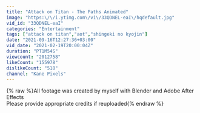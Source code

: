 ```yaml
---
title: "Attack on Titan - The Paths Animated"
image: "https:\/\/i.ytimg.com\/vi\/33QDNEL-eaI\/hqdefault.jpg"
vid_id: "33QDNEL-eaI"
categories: "Entertainment"
tags: ["attack on titan","aot","shingeki no kyojin"]
date: "2021-09-16T12:27:36+03:00"
vid_date: "2021-02-19T20:00:04Z"
duration: "PT1M54S"
viewcount: "2012758"
likeCount: "155978"
dislikeCount: "518"
channel: "Kane Pixels"
---
```

{% raw %}All footage was created by myself with Blender and Adobe After Effects<br />Please provide appropriate credits if reuploaded{% endraw %}

